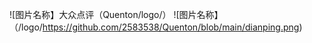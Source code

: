 ![图片名称】大众点评（Quenton/logo/）
![图片名称】（/logo/https://github.com/2583538/Quenton/blob/main/dianping.png)
